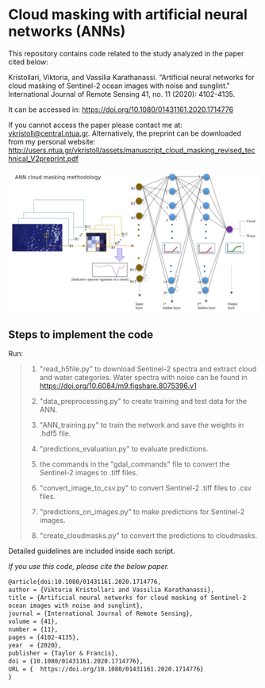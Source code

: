 # Cloud masking with artificial neural networks (ANNs)

This repository contains code related to the study analyzed in the paper cited below:

Kristollari, Viktoria, and Vassilia Karathanassi. "Artificial neural networks for cloud masking of Sentinel-2 ocean images with noise and sunglint." International Journal of Remote Sensing 41, no. 11 (2020): 4102-4135.

It can be accessed in: https://doi.org/10.1080/01431161.2020.1714776

If you cannot access the paper please contact me at: vkristoll@central.ntua.gr. Alternatively, the preprint can be downloaded from my personal website: http://users.ntua.gr/vkristoll/assets/manuscript_cloud_masking_revised_technical_V2preprint.pdf

![ANN cloud masking methodology](/images/ANN_cloud_masking_methodology.png)

## Steps to implement the code

Run:
>1. "read_h5file.py" to download Sentinel-2 spectra and extract cloud and water categories. Water spectra with noise can
be found in https://doi.org/10.6084/m9.figshare.8075396.v1
>
>2. "data_preprocessing.py" to create training and test data for the ANN. 
>
>3. "ANN_training.py" to train the network and save the weights in .hdf5 file.
>
>4. "predictions_evaluation.py" to evaluate predictions.
>
>5. the commands in the "gdal_commands" file to convert the Sentinel-2 images to .tiff files.
>
>6. "convert_image_to_csv.py" to convert Sentinel-2 .tiff files to .csv files.
>
>7. "predictions_on_images.py" to make predictions for Sentinel-2 images.
>
>8. "create_cloudmasks.py" to convert the predictions to cloudmasks.


Detailed guidelines are included inside each script.


*If you use this code, please cite the below paper.*

```
@article{doi:10.1080/01431161.2020.1714776,
author = {Viktoria Kristollari and Vassilia Karathanassi},
title = {Artificial neural networks for cloud masking of Sentinel-2 ocean images with noise and sunglint},
journal = {International Journal of Remote Sensing},
volume = {41},
number = {11},
pages = {4102-4135},
year  = {2020},
publisher = {Taylor & Francis},
doi = {10.1080/01431161.2020.1714776},
URL = {  https://doi.org/10.1080/01431161.2020.1714776}    
}
```








